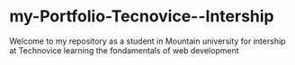 # my-Portfolio-Tecnovice--Intership
Welcome to my repository as a student in Mountain university for intership at Technovice learning the fondamentals of web development
